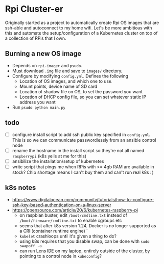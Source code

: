 # Rpi Cluster-er
Originally started as a project to automatically create Rpi OS images that are ssh-able and autoconnect to my home wifi. Let's be more ambitious with this and automate the setup/configuration of a Kubernetes cluster on top of a collection of RPis that I own.

## Burning a new OS image
- Depends on `rpi-imager` and `psudo`.
- Must download `.img` file and save to `images/` directory.
- Configure by modifying `config.yml`. Defines the following
  - Location of OS images, and which one to use.
  - Mount points, device name of SD card
  - Location of shadow file on OS, to set the password you want
  - Location of DHCP config file, so you can set whatever static IP address you want
- Run `psudo python main.py` 

## todo
- [ ] configure install script to add ssh public key specified in `config.yml`. This is so we can communicate passwordlessly from an ansible control node
- [ ] rename the hostname in the install script so they're not all named `raspberrypi` (k8s yells at me for this)
- [ ] ansibilize the installation/setup of kubernetes
- [ ] write script that pings me when RPis with >= 4gb RAM are available in stock? Chip shortage means I can't buy them and can't run real k8s :(

## k8s notes
- https://www.digitalocean.com/community/tutorials/how-to-configure-ssh-key-based-authentication-on-a-linux-server
- https://opensource.com/article/20/6/kubernetes-raspberry-pi
  - on raspbian buster, edit `/boot/cmdline.txt` instead of `/boot/firmware/cmdline.txt` to enable cgroups etc
  - seems that after k8s version 1.24, Docker is no longer supported as a CRI (container runtime engine) `
  - `kubelet` crashloops until it's given a thing to do?
  - using k8s requires that you disable swap, can be done with `sudo swapoff -a`
  - can run Lens IDE on my laptop, entirely outside of the cluster, by pointing to a control node in `kubeconfig`?
